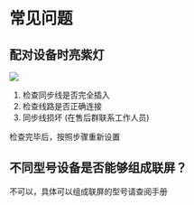 # 常见问题

## 配对设备时亮紫灯

![](/assets/images/shelf/plugin.png)

1. 检查同步线是否完全插入 
2. 检查线路是否正确连接
3. 同步线损坏 (在售后群联系工作人员)

检查完毕后，按照步骤重新设置

## 不同型号设备是否能够组成联屏？

不可以，具体可以组成联屏的型号请查阅手册